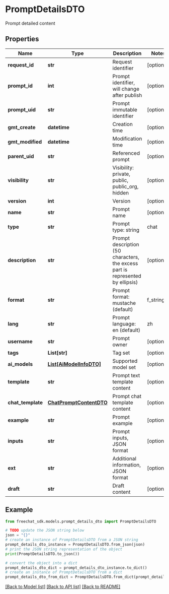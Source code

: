 # PromptDetailsDTO

Prompt detailed content

## Properties

Name | Type | Description | Notes
------------ | ------------- | ------------- | -------------
**request_id** | **str** | Request identifier | [optional] 
**prompt_id** | **int** | Prompt identifier, will change after publish | [optional] 
**prompt_uid** | **str** | Prompt immutable identifier | [optional] 
**gmt_create** | **datetime** | Creation time | [optional] 
**gmt_modified** | **datetime** | Modification time | [optional] 
**parent_uid** | **str** | Referenced prompt | [optional] 
**visibility** | **str** | Visibility: private, public, public_org, hidden | [optional] 
**version** | **int** | Version | [optional] 
**name** | **str** | Prompt name | [optional] 
**type** | **str** | Prompt type: string | chat | [optional] 
**description** | **str** | Prompt description (50 characters, the excess part is represented by ellipsis) | [optional] 
**format** | **str** | Prompt format: mustache (default) | f_string | [optional] 
**lang** | **str** | Prompt language: en (default) | zh | ... | [optional] 
**username** | **str** | Prompt owner | [optional] 
**tags** | **List[str]** | Tag set | [optional] 
**ai_models** | [**List[AiModelInfoDTO]**](AiModelInfoDTO.md) | Supported model set | [optional] 
**template** | **str** | Prompt text template content | [optional] 
**chat_template** | [**ChatPromptContentDTO**](ChatPromptContentDTO.md) | Prompt chat template content | [optional] 
**example** | **str** | Prompt example | [optional] 
**inputs** | **str** | Prompt inputs, JSON format | [optional] 
**ext** | **str** | Additional information, JSON format | [optional] 
**draft** | **str** | Draft content | [optional] 

## Example

```python
from freechat_sdk.models.prompt_details_dto import PromptDetailsDTO

# TODO update the JSON string below
json = "{}"
# create an instance of PromptDetailsDTO from a JSON string
prompt_details_dto_instance = PromptDetailsDTO.from_json(json)
# print the JSON string representation of the object
print(PromptDetailsDTO.to_json())

# convert the object into a dict
prompt_details_dto_dict = prompt_details_dto_instance.to_dict()
# create an instance of PromptDetailsDTO from a dict
prompt_details_dto_from_dict = PromptDetailsDTO.from_dict(prompt_details_dto_dict)
```
[[Back to Model list]](../README.md#documentation-for-models) [[Back to API list]](../README.md#documentation-for-api-endpoints) [[Back to README]](../README.md)


